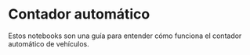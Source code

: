# Contador automático

Estos notebooks son una guía para entender cómo funciona el contador automático de vehículos.